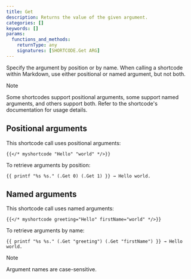 ```yaml
---
title: Get
description: Returns the value of the given argument.
categories: []
keywords: []
params:
  functions_and_methods:
    returnType: any
    signatures: [SHORTCODE.Get ARG]
---
```


Specify the argument by position or by name. When calling a shortcode within Markdown, use either positional or named argument, but not both.

> [!note]
> Some shortcodes support positional arguments, some support named arguments, and others support both. Refer to the shortcode's documentation for usage details.

## Positional arguments

This shortcode call uses positional arguments:

```text {file="content/about.md"}
{{</* myshortcode "Hello" "world" */>}}
```

To retrieve arguments by position:

```go-html-template {file="layouts/_shortcodes/myshortcode.html"}
{{ printf "%s %s." (.Get 0) (.Get 1) }} → Hello world.
```

## Named arguments

This shortcode call uses named arguments:

```text {file="content/about.md"}
{{</* myshortcode greeting="Hello" firstName="world" */>}}
```

To retrieve arguments by name:

```go-html-template {file="layouts/_shortcodes/myshortcode.html"}
{{ printf "%s %s." (.Get "greeting") (.Get "firstName") }} → Hello world.
```

> [!note]
> Argument names are case-sensitive.
